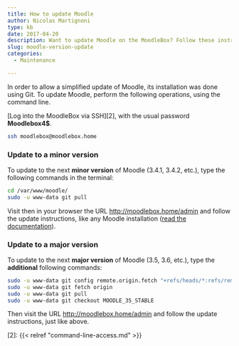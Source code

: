 ```yaml
---
title: How to update Moodle
author: Nicolas Martignoni
type: kb
date: 2017-04-20
description: Want to update Moodle on the MoodleBox? Follow these instructions
slug: moodle-version-update
categories:
  - Maintenance

---
```

In order to allow a simplified update of Moodle, its installation was done using Git. To update Moodle, perform the following operations, using the command line.

[Log into the MoodleBox via SSH][2], with the usual password __Moodlebox4$__.

```bash
ssh moodlebox@moodlebox.home
```

### Update to a __minor version__

To update to the next __minor version__ of Moodle (3.4.1, 3.4.2, etc.), type the following commands in the terminal:

```bash
cd /var/www/moodle/
sudo -u www-data git pull
```

Visit then in your browser the URL http://moodlebox.home/admin and follow the update instructions, like any Moodle installation ([read the documentation][1]).

### Update to a __major version__

To update to the next __major version__ of Moodle (3.5, 3.6, etc.), type the __additional__ following commands:

```bash
sudo -u www-data git config remote.origin.fetch "+refs/heads/*:refs/remotes/origin/*"
sudo -u www-data git fetch origin
sudo -u www-data git pull
sudo -u www-data git checkout MOODLE_35_STABLE
```

Then visit the URL http://moodlebox.home/admin and follow the update instructions, just like above.

 [1]: https://docs.moodle.org/en/Upgrading
 [2]: {{< relref "command-line-access.md" >}}
